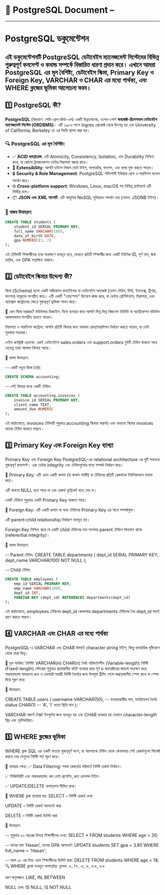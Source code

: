 # 📘 PostgreSQL Document –
---
# PostgreSQL ডকুমেন্টেশন
এই ডকুমেন্টেশনটি PostgreSQL ডেটাবেইস ম্যানেজমেন্ট সিস্টেমের বিভিন্ন গুরুত্বপূর্ণ কনসেপ্ট ও কমান্ড সম্পর্কে বিস্তারিত ধারণা প্রদান করে। এখানে আমরা PostgreSQL এর মূল বৈশিষ্ট্য, ডেটাবেইস স্কিমা, Primary Key ও Foreign Key, VARCHAR ও CHAR এর মধ্যে পার্থক্য, এবং WHERE ক্লজের ভূমিকা আলোচনা করব।
---

## 1️⃣ PostgreSQL কী?

**PostgreSQL** (উচ্চারণ: পোষ্ট-গ্রেস-কিউ-এল) একটি উন্নতমানের, ওপেন-সোর্স **অবজেক্ট-রিলেশনাল ডেটাবেইস ম্যানেজমেন্ট সিস্টেম (ORDBMS)**। এটি ১৯৮৬ সালে Ingres প্রোজেক্ট থেকে উৎপন্ন হয় এবং University of California, Berkeley তে এর ভিত্তি স্থাপন করা হয়।

### 🔍 PostgreSQL এর মূল বৈশিষ্ট্য:

- ✅ **ACID কমপ্লায়েন্স**: এটি Atomicity, Consistency, Isolation, এবং Durability নিশ্চিত করে, যা কোনো ট্রানজ্যাকশন ডেটার নিরাপত্তা বজায় রাখে।
- 🧩 **Extensibility**: আপনি চাইলে নিজস্ব ডেটা টাইপ, অপারেটর, ফাংশন, এবং ভাষা যুক্ত করতে পারেন।
- 🔒 **Security & Role Management**: PostgreSQL শক্তিশালী ইউজার রোল ও পারমিশন মডেল সমর্থন করে।
- 🌐 **Cross-platform support**: Windows, Linux, macOS সহ বিভিন্ন প্ল্যাটফর্মে এটি নির্বিঘ্নে চলে।
- 📦 **JSON এবং XML সাপোর্ট**: এটি আধুনিক NoSQL সুবিধারও সমর্থন দেয় (যেমন: JSONB টাইপ)।

### 🧪 বাস্তব উদাহরণ:
```sql
CREATE TABLE students (
    student_id SERIAL PRIMARY KEY,
    full_name VARCHAR(100),
    date_of_birth DATE,
    gpa NUMERIC(3, 2)
);
```

এই টেবিলটি শিক্ষার্থীদের তথ্য সংরক্ষণে ব্যবহৃত হবে, যেখানে প্রতিটি শিক্ষার্থীর জন্য একটি ইউনিক ID, পূর্ণ নাম, জন্ম তারিখ, এবং GPA সংরক্ষিত থাকবে।

## 2️⃣ ডেটাবেইস স্কিমার উদ্দেশ্য কী?
স্কিমা (Schema) হলো একটি লজিক্যাল কনটেইনার যা ডেটাবেইস অবজেক্ট (যেমন টেবিল, ভিউ, ইনডেক্স, ট্রিগার, ফাংশন) সমূহকে সংগঠিত করে। এটি একটি "নেমস্পেস" হিসেবে কাজ করে, যা ডেটার শ্রেণিবিন্যাস, নিরাপত্তা, এবং অ্যাক্সেস কন্ট্রোলের ক্ষেত্রে গুরুত্বপূর্ণ ভূমিকা পালন করে।

🧠 কেন স্কিমা দরকার?
মডিউলার ডিজাইন: স্কিমা ব্যবহার করে আপনি ভিন্ন ভিন্ন বিজনেস ইউনিট বা অ্যাপ্লিকেশন মডিউল আলাদাভাবে সংগঠিত রাখতে পারেন।

নিরাপত্তা ও পারমিশন কন্ট্রোল: আপনি প্রতিটি স্কিমার জন্য আলাদা রোল/পারমিশন নির্ধারণ করতে পারেন, যা ডেটা সুরক্ষায় সহায়ক।

নেইম কনফ্লিক্ট এড়ানো: একই ডেটাবেইসে sales.orders এবং support.orders দুইটি টেবিল থাকতে পারে যেহেতু তারা আলাদা স্কিমায় আছে।

🔧 বাস্তব উদাহরণ:

-- একটি নতুন স্কিমা তৈরি:
```sql
CREATE SCHEMA accounting;
```

-- সেই স্কিমার মধ্যে একটি টেবিল:
```sql
CREATE TABLE accounting.invoices (
    invoice_id SERIAL PRIMARY KEY,
    client_name TEXT,
    amount_due NUMERIC
);
```
এই কাঠামোতে, invoices টেবিলটি শুধুমাত্র accounting স্কিমার অন্তর্গত এবং অন্যান্য স্কিমায় invoices নামের টেবিল থাকতে পারবে।

## 3️⃣ Primary Key এবং Foreign Key ব্যাখ্যা
Primary Key এবং Foreign Key PostgreSQL-এর relational architecture এর দুটি সবচেয়ে গুরুত্বপূর্ণ কনসেপ্ট। এরা ডেটার integrity এবং টেবিলগুলোর মধ্যে সম্পর্ক নির্ধারণ করে।

🔐 Primary Key:
এটি এমন একটি কলাম (বা কলাম সমষ্টি) যা টেবিলের প্রতিটি রেকর্ডকে ইউনিকভাবে সনাক্ত করে।

এটি কখনো NULL হতে পারে না এবং রেকর্ড ডুপ্লিকেট হতে দেয় না।

একটি টেবিলে শুধুমাত্র একটি Primary Key থাকতে পারে।

🔗 Foreign Key:
এটি একটি কলাম যা অন্য টেবিলের Primary Key এর সাথে সম্পর্কযুক্ত।

এটি parent-child relationship নির্ধারণে ব্যবহৃত হয়।

Foreign Key নিশ্চিত করে যে একটি child টেবিলের মান সবসময় parent টেবিলে বিদ্যমান থাকে (referential integrity)।

🧪 বাস্তব উদাহরণ:

-- Parent টেবিল:
CREATE TABLE departments (
    dept_id SERIAL PRIMARY KEY,
    dept_name VARCHAR(100) NOT NULL
);


-- Child টেবিল:
```sql
CREATE TABLE employees (
    emp_id SERIAL PRIMARY KEY,
    emp_name VARCHAR(100),
    dept_id INT,
    FOREIGN KEY (dept_id) REFERENCES departments(dept_id)
);
```
এই কাঠামোতে, employees টেবিলের dept_id কেবলমাত্র departments টেবিলের বৈধ dept_id মানই গ্রহণ করতে পারবে।

## 4️⃣ VARCHAR এবং CHAR এর মধ্যে পার্থক্য
PostgreSQL-এ VARCHAR এবং CHAR উভয়ই character string টাইপ, কিন্তু ব্যবহারিক দৃষ্টিকোণ থেকে তারা ভিন্ন।

🧬 মূল পার্থক্য:
বৈশিষ্ট্য	VARCHAR(n)	CHAR(n)
দৈর্ঘ্য	পরিবর্তনশীল (Variable-length)	নির্দিষ্ট (Fixed-length)
স্টোরেজ	শুধুমাত্র প্রয়োজনীয় বাইট ব্যবহার করে	পূর্ণ n ক্যারেক্টারের জায়গা সংরক্ষণ করে
পারফরম্যান্স	সাধারণত দ্রুত ও মেমোরি সাশ্রয়ী	নির্দিষ্ট দৈর্ঘ্যের জন্য উপযুক্ত
ট্রিমিং	শেষে অপ্রয়োজনীয় স্পেস রাখে না	স্পেস দিয়ে পূরণ করে

🧪 উদাহরণ:

CREATE TABLE users (
    username VARCHAR(50),    -- ব্যবহারকারীর নাম, ভ্যারিয়েবল দৈর্ঘ্যে
    status CHAR(1)           -- 'A', 'I' মতো স্থিতি মান
);

VARCHAR আদর্শ টেক্সট ইনপুটের জন্য ব্যবহৃত হয় এবং CHAR ব্যবহার হয় যেখানে character-length স্থির এবং পূর্বনির্ধারিত।

## 5️⃣ WHERE ক্লজের ভূমিকা
WHERE ক্লজ SQL এর একটি অত্যন্ত গুরুত্বপূর্ণ অংশ, যা আপনাকে টেবিল থেকে কেবলমাত্র সেই রেকর্ডগুলো সিলেক্ট করতে দেয় যেগুলো নির্দিষ্ট শর্ত পূরণ করে।

🎯 ব্যবহার ক্ষেত্র:
✅ Data Filtering: সমস্ত রেকর্ডের পরিবর্তে নির্দিষ্ট রেকর্ড নির্বাচন।

✅ সিকিউরিটি এবং পারফরম্যান্স: কম ডেটা প্রসেসিং, দ্রুত রেসপন্স টাইম।

✅ UPDATE/DELETE অপারেশন সীমিত রাখা।

📌 WHERE ক্লজ ব্যবহার হয়:
SELECT – নির্দিষ্ট রেকর্ড দেখা

UPDATE – নির্দিষ্ট রেকর্ড আপডেট করা

DELETE – নির্দিষ্ট রেকর্ড ডিলিট করা

🧪 উদাহরণ:

-- শুধুমাত্র ৩০ বছরের উপরে শিক্ষার্থীদের দেখা:
SELECT * FROM students WHERE age > 30;

-- যাদের নাম ‘Hasan’, তাদের GPA আপডেট:
UPDATE students SET gpa = 3.85 WHERE full_name = 'Hasan';

-- বয়স ১৮ এর নিচে এমন শিক্ষার্থীদের ডিলিট করা:
DELETE FROM students WHERE age < 18;
🔍 WHERE ক্লজে ব্যবহৃত অপারেটর:
তুলনা: =, !=, <, >, <=, >=

ধরণ অনুসন্ধান: LIKE, IN, BETWEEN

NULL চেক: IS NULL, IS NOT NULL

